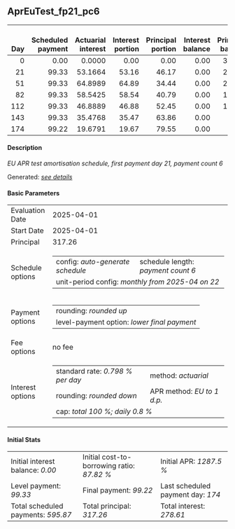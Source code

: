 <h2>AprEuTest_fp21_pc6</h2>
<table>
    <thead style="vertical-align: bottom;">
        <th style="text-align: right;">Day</th>
        <th style="text-align: right;">Scheduled payment</th>
        <th style="text-align: right;">Actuarial interest</th>
        <th style="text-align: right;">Interest portion</th>
        <th style="text-align: right;">Principal portion</th>
        <th style="text-align: right;">Interest balance</th>
        <th style="text-align: right;">Principal balance</th>
        <th style="text-align: right;">Total actuarial interest</th>
        <th style="text-align: right;">Total interest</th>
        <th style="text-align: right;">Total principal</th>
    </thead>
    <tr style="text-align: right;">
        <td class="ci00">0</td>
        <td class="ci01" style="white-space: nowrap;">0.00</td>
        <td class="ci02">0.0000</td>
        <td class="ci03">0.00</td>
        <td class="ci04">0.00</td>
        <td class="ci05">0.00</td>
        <td class="ci06">317.26</td>
        <td class="ci07">0.0000</td>
        <td class="ci08">0.00</td>
        <td class="ci09">0.00</td>
    </tr>
    <tr style="text-align: right;">
        <td class="ci00">21</td>
        <td class="ci01" style="white-space: nowrap;">99.33</td>
        <td class="ci02">53.1664</td>
        <td class="ci03">53.16</td>
        <td class="ci04">46.17</td>
        <td class="ci05">0.00</td>
        <td class="ci06">271.09</td>
        <td class="ci07">53.1664</td>
        <td class="ci08">53.16</td>
        <td class="ci09">46.17</td>
    </tr>
    <tr style="text-align: right;">
        <td class="ci00">51</td>
        <td class="ci01" style="white-space: nowrap;">99.33</td>
        <td class="ci02">64.8989</td>
        <td class="ci03">64.89</td>
        <td class="ci04">34.44</td>
        <td class="ci05">0.00</td>
        <td class="ci06">236.65</td>
        <td class="ci07">118.0654</td>
        <td class="ci08">118.05</td>
        <td class="ci09">80.61</td>
    </tr>
    <tr style="text-align: right;">
        <td class="ci00">82</td>
        <td class="ci01" style="white-space: nowrap;">99.33</td>
        <td class="ci02">58.5425</td>
        <td class="ci03">58.54</td>
        <td class="ci04">40.79</td>
        <td class="ci05">0.00</td>
        <td class="ci06">195.86</td>
        <td class="ci07">176.6079</td>
        <td class="ci08">176.59</td>
        <td class="ci09">121.40</td>
    </tr>
    <tr style="text-align: right;">
        <td class="ci00">112</td>
        <td class="ci01" style="white-space: nowrap;">99.33</td>
        <td class="ci02">46.8889</td>
        <td class="ci03">46.88</td>
        <td class="ci04">52.45</td>
        <td class="ci05">0.00</td>
        <td class="ci06">143.41</td>
        <td class="ci07">223.4967</td>
        <td class="ci08">223.47</td>
        <td class="ci09">173.85</td>
    </tr>
    <tr style="text-align: right;">
        <td class="ci00">143</td>
        <td class="ci01" style="white-space: nowrap;">99.33</td>
        <td class="ci02">35.4768</td>
        <td class="ci03">35.47</td>
        <td class="ci04">63.86</td>
        <td class="ci05">0.00</td>
        <td class="ci06">79.55</td>
        <td class="ci07">258.9735</td>
        <td class="ci08">258.94</td>
        <td class="ci09">237.71</td>
    </tr>
    <tr style="text-align: right;">
        <td class="ci00">174</td>
        <td class="ci01" style="white-space: nowrap;">99.22</td>
        <td class="ci02">19.6791</td>
        <td class="ci03">19.67</td>
        <td class="ci04">79.55</td>
        <td class="ci05">0.00</td>
        <td class="ci06">0.00</td>
        <td class="ci07">278.6526</td>
        <td class="ci08">278.61</td>
        <td class="ci09">317.26</td>
    </tr>
</table>
<h4>Description</h4>
<p><i>EU APR test amortisation schedule, first payment day 21, payment count 6</i></p>
<p>Generated: <i><a href="../GeneratedDate.md">see details</a></i></p>
<h4>Basic Parameters</h4>
<table>
    <tr>
        <td>Evaluation Date</td>
        <td>2025-04-01</td>
    </tr>
    <tr>
        <td>Start Date</td>
        <td>2025-04-01</td>
    </tr>
    <tr>
        <td>Principal</td>
        <td>317.26</td>
    </tr>
    <tr>
        <td>Schedule options</td>
        <td>
            <table>
                <tr>
                    <td>config: <i>auto-generate schedule</i></td>
                    <td>schedule length: <i><i>payment count</i> 6</i></td>
                </tr>
                <tr>
                    <td colspan="2" style="white-space: nowrap;">unit-period config: <i>monthly from 2025-04 on 22</i></td>
                </tr>
            </table>
        </td>
    </tr>
    <tr>
        <td>Payment options</td>
        <td>
            <table>
                <tr>
                    <td>rounding: <i>rounded up</i></td>
                </tr>
                <tr>
                    <td>level-payment option: <i>lower&nbsp;final&nbsp;payment</i></td>
                </tr>
            </table>
        </td>
    </tr>
    <tr>
        <td>Fee options</td>
        <td>no fee
        </td>
    </tr>
    <tr>
        <td>Interest options</td>
        <td>
            <table>
                <tr>
                    <td>standard rate: <i>0.798 % per day</i></td>
                    <td>method: <i>actuarial</i></td>
                </tr>
                <tr>
                    <td>rounding: <i>rounded down</i></td>
                    <td>APR method: <i>EU to 1 d.p.</i></td>
                </tr>
                <tr>
                    <td colspan="2">cap: <i>total 100 %; daily 0.8 %</td>
                </tr>
            </table>
        </td>
    </tr>
</table>
<h4>Initial Stats</h4>
<table>
    <tr>
        <td>Initial interest balance: <i>0.00</i></td>
        <td>Initial cost-to-borrowing ratio: <i>87.82 %</i></td>
        <td>Initial APR: <i>1287.5 %</i></td>
    </tr>
    <tr>
        <td>Level payment: <i>99.33</i></td>
        <td>Final payment: <i>99.22</i></td>
        <td>Last scheduled payment day: <i>174</i></td>
    </tr>
    <tr>
        <td>Total scheduled payments: <i>595.87</i></td>
        <td>Total principal: <i>317.26</i></td>
        <td>Total interest: <i>278.61</i></td>
    </tr>
</table>